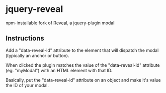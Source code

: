 # jquery-reveal

npm-installable fork of [Reveal](https://github.com/zurb/reveal), a jquery-plugin modal

## Instructions

Add a "data-reveal-id" attribute to the element that will dispatch the modal (typically an anchor or button).

When clicked the plugin matches the value of the "data-reveal-id" attribute (eg. "myModal") with an HTML element with that ID.

Basically, put the "data-reveal-id" attribute on an object and make it's value the ID of your modal.
